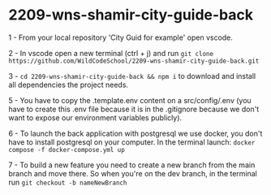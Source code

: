 # 2209-wns-shamir-city-guide-back

1 - From your local repository 'City Guid for example' open vscode.

2 - In vscode open a new terminal (ctrl + j) and run `git clone https://github.com/WildCodeSchool/2209-wns-shamir-city-guide-back.git`

3 - `cd 2209-wns-shamir-city-guide-back && npm i` to download and install all dependencies the project needs.

5 - You have to copy the .template.env content on a src/config/.env (you have to create this .env file because it is in the .gitignore because we don't want to expose our environment variables publicly).

6 - To launch the back application with postgresql we use docker, you don't have to install postgresql on your computer.
In the terminal launch: `docker compose -f docker-compose.yml up`

7 - To build a new feature you need to create a new branch from the main branch and move there. So when you're on the dev branch, in the terminal run `git checkout -b nameNewBranch`
